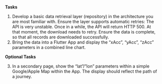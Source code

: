 **Tasks**
  1. Develop a basic data retrieval layer (repository) in the architecture you are most
familiar with. Ensure the layer supports automatic retries:
The API is very unstable. Once in a while, the API will return HTTP 500. At that
moment, the download needs to retry. Ensure the data is complete, so that all
records are downloaded successfully.
  2. Bring the data into a Flutter App and display the “xAcc”, “yAcc”,
“zAcc” parameters in a combined line chart.

**Optional Tasks**

  3. In a secondary page, show the “lat”/”lon” parameters within a
simple Google/Apple Map within the App. The display should reflect the path of a
journey.
